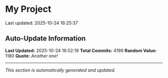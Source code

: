 # My Project


Last updated: 2025-10-24 16:25:37














































































































































































































































































































































































































































































































































































































































































































































































































































































































































































































































































































































































































































































































































































































































































































































































































































































































































































































































































































































































































































































































































































































































































































































































































































































































































































































































































































































































































































































































































































































































































































































































































































































































































































































































































































































































































































































































































































































































































































































































































































































































































































































































































































































































































































































































































































































































































































































































## Auto-Update Information

**Last Updated:** 2025-10-24 16:52:19
**Total Commits:** 4199
**Random Value:** 1180
**Quote:** _Another one!_

---
_This section is automatically generated and updated._